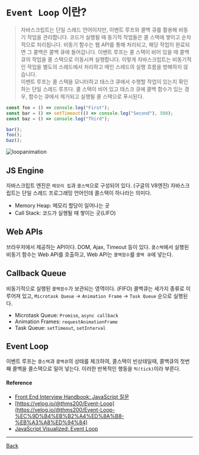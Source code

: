 # `Event Loop` 이란?

> 자바스크립트는 단일 스레드 언어이지만, 이벤트 루프와 콜백 큐를 활용해 비동기 작업을 관리합니다. 코드가 실행될 때 동기적 작업들은 콜 스택에 쌓이고 순차적으로 처리됩니다. 비동기 함수는 웹 API를 통해 처리되고, 해당 작업이 완료되면 그 콜백은 콜백 큐에 들어갑니다. 이벤트 루프는 콜 스택이 비어 있을 때 콜백 큐의 작업을 콜 스택으로 이동시켜 실행합니다. 이렇게 자바스크립트는 비동기적인 작업을 별도의 스레드에서 처리하고 메인 스레드의 실행 흐름을 방해하지 않습니다.  
> 이벤트 루프는 콜 스택을 모니터하고 태스크 큐에서 수행할 작업이 있는지 확인하는 단일 스레드 루프다. 콜 스택이 비어 있고 태스크 큐에 콜백 함수가 있는 경우, 함수는 큐에서 제거되고 실행될 콜 스택으로 푸시된다.

```javascript
const foo = () => console.log("First");
const bar = () => setTimeout(() => console.log("Second"), 500);
const baz = () => console.log("Third");

bar();
foo();
baz();
```

![loopanimation](./../images/loopanimation.gif)

## JS Engine

자바스크립트 엔진은 `메모리 힙`과 `콜스택`으로 구성되어 있다. (구글의 V8엔진)
자바스크립트는 단일 스레드 프로그래밍 언어인데 콜스택이 하나라는 의미다.

- Memory Heap: 메모리 할당이 일어나는 곳
- Call Stack: 코드가 실행될 때 쌓이는 곳(LIFO)

## Web APIs

브라우저에서 제공하는 API이다. DOM, Ajax, Timeout 등이 있다.
`콜스택`에서 실행된 비동기 함수는 Web API를 호출하고, Web API는 `콜백함수`를 `콜백 큐`에 넣는다.

## Callback Queue

비동기적으로 실행된 `콜백함수`가 보관되는 영역이다. (FIFO) 콜백큐는 세가지 종류로 이루어져 있고, `Microtask Queue` -> `Animation Frame` -> `Task Queue` 순으로 실행된다.

- Microtask Queue: `Promise`, `async callback`
- Animation Frames: `requestAnimationFrame`
- Task Queue: `setTimeout`, `setInterval`

## Event Loop

이벤트 루프는 `콜스택`과 `콜백큐`의 상태를 체크하여, 콜스택이 빈상태일때, 콜백큐의 첫번째 콜백을 콜스택으로 밀어 넣는다. 이러한 반복적인 행동을 `틱(tick)`이라 부른다.

#### Reference

- [Front End Interview Handbook: JavaScript 질문](https://www.frontendinterviewhandbook.com/kr/javascript-questions)
- [https://velog.io/@thms200/Event-Loop](https://velog.io/@thms200/Event-Loop-%EC%9D%B4%EB%B2%A4%ED%8A%B8-%EB%A3%A8%ED%94%84)
- [JavaScript Visualized: Event Loop](https://dev.to/lydiahallie/javascript-visualized-event-loop-3dif)

---

[Back](../README.md)
